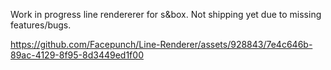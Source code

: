 Work in progress line rendererer for s&box. Not shipping yet due to missing features/bugs.

https://github.com/Facepunch/Line-Renderer/assets/928843/7e4c646b-89ac-4129-8f95-8d3449ed1f00

